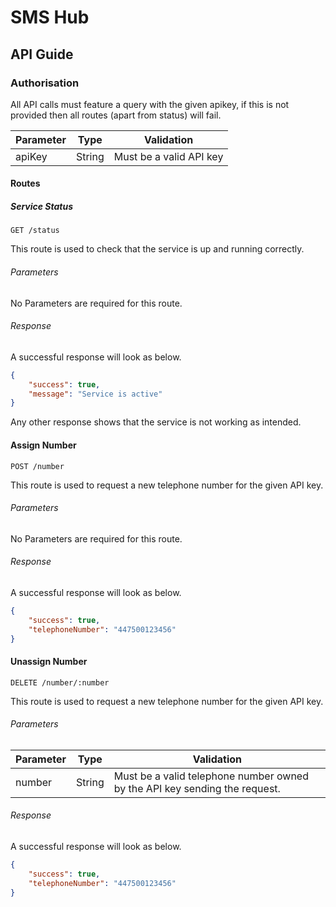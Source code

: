 # SMS Hub

## API Guide

### Authorisation

All API calls must feature a query with the given apikey, if this is not provided then all routes (apart from status) will fail.

Parameter | Type | Validation
----------|------|-----------
apiKey | String | Must be a valid API key

#### Routes

##### Service Status

`GET /status`

This route is used to check that the service is up and running correctly.

###### Parameters

No Parameters are required for this route.

###### Response

A successful response will look as below.

``` json
{
    "success": true,
    "message": "Service is active"
}
```

Any other response shows that the service is not working as intended.

#### Assign Number

`POST /number`

This route is used to request a new telephone number for the given API key.

###### Parameters

No Parameters are required for this route.

###### Response

A successful response will look as below.

``` json
{
    "success": true,
    "telephoneNumber": "447500123456"
}
```

#### Unassign Number

`DELETE /number/:number`

This route is used to request a new telephone number for the given API key.

###### Parameters

Parameter | Type | Validation
----------|------|-----------
number | String | Must be a valid telephone number owned by the API key sending the request.

###### Response

A successful response will look as below.

``` json
{
    "success": true,
    "telephoneNumber": "447500123456"
}
```

